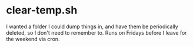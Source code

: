 # clear-temp.sh

I wanted a folder I could dump things in, and have them be periodically deleted, so I don't need to remember to. Runs on Fridays before I leave for the weekend via cron.
